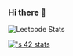 ### Hi there 👋

![Leetcode Stats](https://leetcard.jacoblin.cool/afaqir37) <br />

[![<afaqir>'s 42 stats](https://badge.mediaplus.ma/darkblue/<afaqir>)](https://github.com/oakoudad/badge42)
